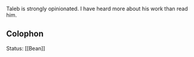 Taleb is strongly opinionated. I have heard more about his work than read him. 

## Colophon
Status: [[Bean]]
